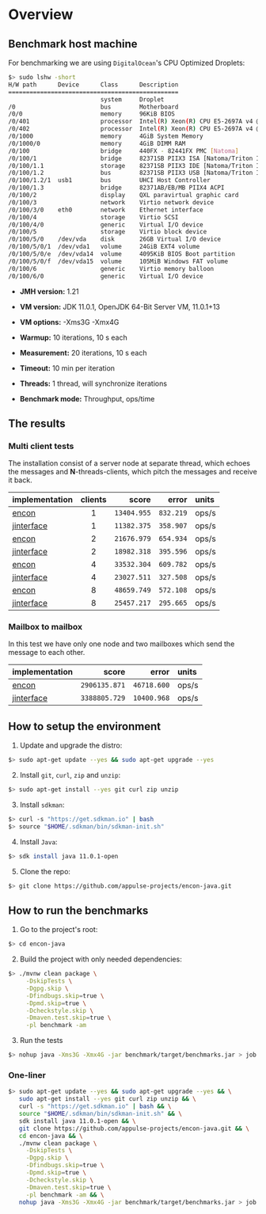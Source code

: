 # Overview

## Benchmark host machine

For benchmarking we are using `DigitalOcean`'s CPU Optimized Droplets:

```bash
$> sudo lshw -short
H/W path      Device      Class      Description
================================================
                          system     Droplet
/0                        bus        Motherboard
/0/0                      memory     96KiB BIOS
/0/401                    processor  Intel(R) Xeon(R) CPU E5-2697A v4 @ 2.60GHz
/0/402                    processor  Intel(R) Xeon(R) CPU E5-2697A v4 @ 2.60GHz
/0/1000                   memory     4GiB System Memory
/0/1000/0                 memory     4GiB DIMM RAM
/0/100                    bridge     440FX - 82441FX PMC [Natoma]
/0/100/1                  bridge     82371SB PIIX3 ISA [Natoma/Triton II]
/0/100/1.1                storage    82371SB PIIX3 IDE [Natoma/Triton II]
/0/100/1.2                bus        82371SB PIIX3 USB [Natoma/Triton II]
/0/100/1.2/1  usb1        bus        UHCI Host Controller
/0/100/1.3                bridge     82371AB/EB/MB PIIX4 ACPI
/0/100/2                  display    QXL paravirtual graphic card
/0/100/3                  network    Virtio network device
/0/100/3/0    eth0        network    Ethernet interface
/0/100/4                  storage    Virtio SCSI
/0/100/4/0                generic    Virtual I/O device
/0/100/5                  storage    Virtio block device
/0/100/5/0    /dev/vda    disk       26GB Virtual I/O device
/0/100/5/0/1  /dev/vda1   volume     24GiB EXT4 volume
/0/100/5/0/e  /dev/vda14  volume     4095KiB BIOS Boot partition
/0/100/5/0/f  /dev/vda15  volume     105MiB Windows FAT volume
/0/100/6                  generic    Virtio memory balloon
/0/100/6/0                generic    Virtual I/O device
```

* **JMH version:** 1.21

* **VM version:** JDK 11.0.1, OpenJDK 64-Bit Server VM, 11.0.1+13

* **VM options:** -Xms3G -Xmx4G

* **Warmup:** 10 iterations, 10 s each

* **Measurement:** 20 iterations, 10 s each

* **Timeout:** 10 min per iteration

* **Threads:** 1 thread, will synchronize iterations

* **Benchmark mode:** Throughput, ops/time

## The results

### Multi client tests

The installation consist of a server node at separate thread, which echoes the messages and **N**-threads-clients, which pitch the messages and receive it back.

| implementation                                                                                                                                                       | clients | score       | error       | units |
|:---------------------------------------------------------------------------------------------------------------------------------------------------------------------|:-------:|------------:|------------:|:------|
| [encon](https://github.com/appulse-projects/encon-java/blob/master/benchmark/src/main/java/io/appulse/encon/benchmark/Encon_Node2NodeBenchmarks.java#L130)           |       1 | `13404.955` |   `832.219` | ops/s |
| [jinterface](https://github.com/appulse-projects/encon-java/blob/master/benchmark/src/main/java/io/appulse/encon/benchmark/JInterface_Node2NodeBenchmarks.java#L109) |       1 | `11382.375` |   `358.907` | ops/s |
| [encon](https://github.com/appulse-projects/encon-java/blob/master/benchmark/src/main/java/io/appulse/encon/benchmark/Encon_Node2NodeBenchmarks.java#L138)           |       2 | `21676.979` |   `654.934` | ops/s |
| [jinterface](https://github.com/appulse-projects/encon-java/blob/master/benchmark/src/main/java/io/appulse/encon/benchmark/JInterface_Node2NodeBenchmarks.java#L117) |       2 | `18982.318` |   `395.596` | ops/s |
| [encon](https://github.com/appulse-projects/encon-java/blob/master/benchmark/src/main/java/io/appulse/encon/benchmark/Encon_Node2NodeBenchmarks.java#L146)           |       4 | `33532.304` |   `609.782` | ops/s |
| [jinterface](https://github.com/appulse-projects/encon-java/blob/master/benchmark/src/main/java/io/appulse/encon/benchmark/JInterface_Node2NodeBenchmarks.java#L125) |       4 | `23027.511` |   `327.508` | ops/s |
| [encon](https://github.com/appulse-projects/encon-java/blob/master/benchmark/src/main/java/io/appulse/encon/benchmark/Encon_Node2NodeBenchmarks.java#L154)           |       8 | `48659.749` |   `572.108` | ops/s |
| [jinterface](https://github.com/appulse-projects/encon-java/blob/master/benchmark/src/main/java/io/appulse/encon/benchmark/JInterface_Node2NodeBenchmarks.java#L133) |       8 | `25457.217` |   `295.665` | ops/s |

### Mailbox to mailbox

In this test we have only one node and two mailboxes which send the message to each other.

| implementation                                                                                                                                                   | score         | error       | units |
|:-----------------------------------------------------------------------------------------------------------------------------------------------------------------|--------------:|------------:|:------|
| [encon](https://github.com/appulse-projects/encon-java/blob/master/benchmark/src/main/java/io/appulse/encon/benchmark/Encon_SimpleBenchmarks.java#L57)           | `2906135.871` | `46718.600` | ops/s |
| [jinterface](https://github.com/appulse-projects/encon-java/blob/master/benchmark/src/main/java/io/appulse/encon/benchmark/JInterface_SimpleBenchmarks.java#L51) | `3388805.729` | `10400.968` | ops/s |


## How to setup the environment

1. Update and upgrade the distro:

```bash
$> sudo apt-get update --yes && sudo apt-get upgrade --yes
```

2. Install `git`, `curl`, `zip` and `unzip`:

```bash
$> sudo apt-get install --yes git curl zip unzip
```

3. Install `sdkman`:

```bash
$> curl -s "https://get.sdkman.io" | bash
$> source "$HOME/.sdkman/bin/sdkman-init.sh"
```

4. Install `Java`:

```bash
$> sdk install java 11.0.1-open
```

5. Clone the repo:

```bash
$> git clone https://github.com/appulse-projects/encon-java.git
```

## How to run the benchmarks

1. Go to the project's root:

```bash
$> cd encon-java
```

2. Build the project with only needed dependencies:

```bash
$> ./mvnw clean package \
     -DskipTests \
     -Dgpg.skip \
     -Dfindbugs.skip=true \
     -Dpmd.skip=true \
     -Dcheckstyle.skip \
     -Dmaven.test.skip=true \
     -pl benchmark -am
```

3. Run the tests

```bash
$> nohup java -Xms3G -Xmx4G -jar benchmark/target/benchmarks.jar > job.logs 2>&1 &
```

### One-liner

```bash
$> sudo apt-get update --yes && sudo apt-get upgrade --yes && \
   sudo apt-get install --yes git curl zip unzip && \
   curl -s "https://get.sdkman.io" | bash && \
   source "$HOME/.sdkman/bin/sdkman-init.sh" && \
   sdk install java 11.0.1-open && \
   git clone https://github.com/appulse-projects/encon-java.git && \
   cd encon-java && \
   ./mvnw clean package \
     -DskipTests \
     -Dgpg.skip \
     -Dfindbugs.skip=true \
     -Dpmd.skip=true \
     -Dcheckstyle.skip \
     -Dmaven.test.skip=true \
     -pl benchmark -am && \
   nohup java -Xms3G -Xmx4G -jar benchmark/target/benchmarks.jar > job.logs 2>&1 &
```
